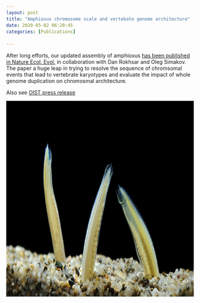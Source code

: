 ```yaml
---
layout: post
title: "Amphioxus chromosome scale and vertebate genome architecture"
date: 2020-05-02 06:20:45
categories: [Publications]

---
```


After long efforts, our updated assembly of amphioxus [has been published in Nature Ecol. Evol.](https://www.nature.com/articles/s41559-020-1156-z) in collaboration with Dan Rokhsar and Oleg Simakov. The paper a huge leap in trying to resolve the sequence of chromsomal events that lead to vertebrate karyotypes and evaluate the impact of whole genome duplication on chromosmal architecture. 

Also see [OIST press release](https://www.oist.jp/news-center/press-releases/promiscuity-paleozoic-researchers-uncover-clues-about-vertebrate)

<div style="float:center">
    <img align="center" width="800" height="524" src="/assets/VMP8845.jpg" >
</div>
